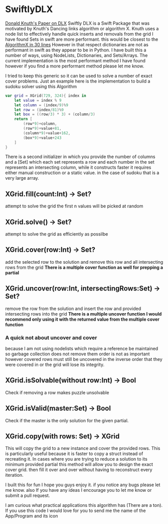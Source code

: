 # SwiftlyDLX

[Donald Knuth's Paper on DLX](https://www.google.com/url?sa=t&rct=j&q=&esrc=s&source=web&cd=&cad=rja&uact=8&ved=2ahUKEwj40P3IwNTrAhWnr1kKHYAXC_EQFjALegQIBhAB&url=https%3A%2F%2Fwww.ocf.berkeley.edu%2F~jchu%2Fpublicportal%2Fsudoku%2F0011047.pdf&usg=AOvVaw3hMFp30TcjgvO-N1TvWQuQ)
Swiftly DLX is a Swift Package that was motivated by Knuth's Dancing links algorithm or algorithm X. Knuth uses a node list to effectively handle quick inserts and removals from the grid I have found Sets in swift are more performant. this would be closest to the [AlgorithmX in 30 lines](https://www.google.com/url?sa=t&rct=j&q=&esrc=s&source=web&cd=&cad=rja&uact=8&ved=2ahUKEwiQwoWowdTrAhWRq1kKHQaCBJIQFjAAegQIAxAB&url=https%3A%2F%2Fwww.cs.mcgill.ca%2F~aassaf9%2Fpython%2Falgorithm_x.html&usg=AOvVaw0tDetzkFY_XhBe_9sjgP3O) However in that respect dictionaries are not as performant in swift as they appear to be in Python. I have built this a number of ways, using NodeLists, Dictionaries, and Sets/Arrays. The current implementation is the most performant method I have found however if you find a more performant method please let me know.

I tried to keep this generic so it can be used to solve a number of exact cover problems. Just an example here is the implementation to build a sudoku solver using this Algorithm

```swift
var grid = XGrid(729, 324){ index in 
    let value = index % 9
    let column = (index/9)%9
    let row = (index/81)%9
    let box = ((row/3) * 3) + (column/3)
    return [
        (row*9)+column,
        (row*9)+value+81,
        (column*9)+value+162,
        (box*9)+value+243
    ]
}

```

There is a second initializer in which you provide the number of columns and a [Set<Int>] which each set represents a row and each number in the set represents an intersecting column, while it constructs faster it requires either manual construction or a static value. in the case of sudoku that is a very large array.

## XGrid.fill(count:Int) -> Set<Int>?
attempt to solve the grid the first n values will be picked at random

## XGrid.solve() -> Set<Int>?
attempt to solve the grid as efficiently as possilbe

## XGrid.cover(row:Int) -> Set<Int>?
add the selected row to the solution and remove this row and all intersecting rows from the grid
**There is a multiple cover function as well for prepping a partial**

## XGrid.uncover(row:Int, intersectingRows:Set<Int>) -> Set<Int>?
remove the row from the solution and insert the row and provided intersecting rows into the grid
**There is a multiple uncover function I would recommend only using it with the returned value from the multiple cover function**

### A quick not about uncover and cover
because I am not using nodelists which require a reference be maintained so garbage collection does not remove them order is not as important however covered rows must still be uncovered in the inverse order that they were covered in or the grid will lose its integrity.

## XGrid.isSolvable(without row:Int) -> Bool
Check if removing a row makes puzzle unsolvable

## XGrid.isValid(master:Set<Int>) -> Bool
Check if the master is the only solution for the given partial.

## XGrid.copy(with rows: Set<Int>) -> XGrid
This will copy the grid to a new instance and cover the provided rows. This is particularly useful because it is faster to copy a struct instead of recreating it. In cases where you are trying to reduce a solution to its minimum provided partial this method will allow you to design the exact cover grid. then fill it over and over without having to reconstruct every iteration.

I built this for fun I hope you guys enjoy it. if you notice any bugs please let me know. also If you have any ideas I encourage you to let me know or submit a pull request.

I am curious what practical applications this algorithm has (There are a ton). If you use this code I would love for you to send me the name of the App/Program and its icon
